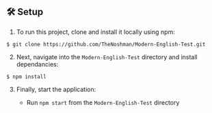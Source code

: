 ## 🛠️ Setup

1. To run this project, clone and install it locally using npm:

```
$ git clone https://github.com/TheNoshman/Modern-English-Test.git
```

2. Next, navigate into the `Modern-English-Test` directory and install dependancies:

```
$ npm install
```

3. Finally, start the application:

   * Run `npm start` from the `Modern-English-Test` directory 

